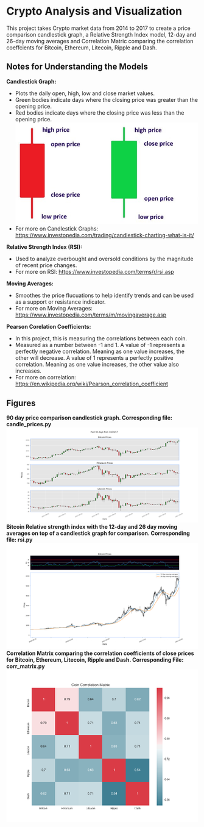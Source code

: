 # Crypto Analysis and Visualization 

This project takes Crypto market data from 2014 to 2017 to create a price comparison candlestick graph, a Relative Strength Index model, 12-day and 26-day moving averages and Correlation Matric comparing the correlation coeffcients for Bitcoin, Ethereum, Litecoin, Ripple and Dash.

## Notes for Understanding the Models
**Candlestick Graph:** <br>
* Plots the daily open, high, low and close market values.
* Green bodies indicate days where the closing price was greater than the opening price. 
* Red bodies indicate days where the closing price was less than the opening price. 
![candlestick example](https://github.com/jvanicek/crypto-analysis/blob/development/images/candlestick_components.jpg)<br> 
* For more on Candlestick Graphs: https://www.investopedia.com/trading/candlestick-charting-what-is-it/

**Relative Strength Index (RSI):**<br>
* Used to analyze overbought and oversold conditions by the magnitude of recent price changes. <br>
* For more on RSI: https://www.investopedia.com/terms/r/rsi.asp

**Moving Averages:**<br>
* Smoothes the price flucuations to help identify trends and can be used as a support or resistance indicator.<br>
* For more on Moving Averages: https://www.investopedia.com/terms/m/movingaverage.asp

**Pearson Corelation Coefficients:**<br>
* In this project, this is measuring the correlations between each coin.
* Measured as a number between -1 and 1. A value of -1 represents a perfectly negative correlation. Meaning as one value increases, the other will decrease. A value of 1 represents a perfectly positive correlation. Meaning as one value increases, the other value also increases. <br>
* For more on correlation: https://en.wikipedia.org/wiki/Pearson_correlation_coefficient

## Figures
**90 day price comparison candlestick graph. Corresponding file: candle_prices.py**<br>
![90day candlestick](https://github.com/jvanicek/crypto-analysis/blob/development/images/price_compare_90day.png)<br>
**Bitcoin Relative strength index with the 12-day and 26 day moving averages on top of a candlestick graph for comparison. Corresponding file: rsi.py**<br>
![rsi/simple moving averages](https://github.com/jvanicek/crypto-analysis/blob/development/images/rsi_sma.png)<br>
**Correlation Matrix comparing the correlation coefficients of close prices for Bitcoin, Ethereum, Litecoin, Ripple and Dash. Corresponding File: corr_matrix.py**
![Correlation Matrix](https://github.com/jvanicek/crypto-analysis/blob/development/images/corr_matrix.png)